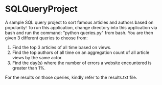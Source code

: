 # SQLQueryProject
A sample SQL query project to sort famous articles and authors based on popularity!
To run this application, change directory into this application via bash and run
the command: "python queries.py" from bash. You are then given 3 different queries
to choose from:
1) Find the top 3 articles of all time based on views.
2) Find the top authors of all time on an aggregation count of all article views
   by the same actor.
3) Find the day(s) where the number of errors a website encountered is greater than 1%.

For the results on those queries, kindly refer to the results.txt file.
